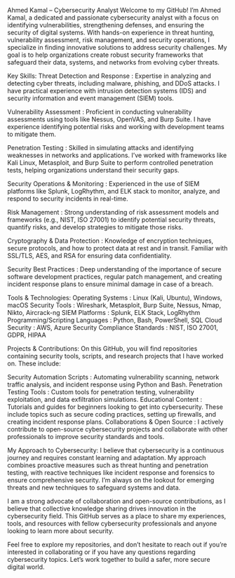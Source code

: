 Ahmed Kamal – Cybersecurity Analyst
Welcome to my GitHub! I’m Ahmed Kamal, a dedicated and passionate cybersecurity analyst with a focus on identifying vulnerabilities, strengthening defenses, and ensuring the security of digital systems. With hands-on experience in threat hunting, vulnerability assessment, risk management, and security operations, I specialize in finding innovative solutions to address security challenges. My goal is to help organizations create robust security frameworks that safeguard their data, systems, and networks from evolving cyber threats.

Key Skills:
Threat Detection and Response : Expertise in analyzing and detecting cyber threats, including malware, phishing, and DDoS attacks. I have practical experience with intrusion detection systems (IDS) and security information and event management (SIEM) tools.
  
 Vulnerability Assessment : Proficient in conducting vulnerability assessments using tools like Nessus, OpenVAS, and Burp Suite. I have experience identifying potential risks and working with development teams to mitigate them.
  
 Penetration Testing : Skilled in simulating attacks and identifying weaknesses in networks and applications. I’ve worked with frameworks like Kali Linux, Metasploit, and Burp Suite to perform controlled penetration tests, helping organizations understand their security gaps.

 Security Operations & Monitoring : Experienced in the use of SIEM platforms like Splunk, LogRhythm, and ELK stack to monitor, analyze, and respond to security incidents in real-time. 

 Risk Management : Strong understanding of risk assessment models and frameworks (e.g., NIST, ISO 27001) to identify potential security threats, quantify risks, and develop strategies to mitigate those risks.

 Cryptography & Data Protection : Knowledge of encryption techniques, secure protocols, and how to protect data at rest and in transit. Familiar with SSL/TLS, AES, and RSA for ensuring data confidentiality.

 Security Best Practices : Deep understanding of the importance of secure software development practices, regular patch management, and creating incident response plans to ensure minimal damage in case of a breach.

  Tools & Technologies:
 Operating Systems : Linux (Kali, Ubuntu), Windows, macOS
 Security Tools : Wireshark, Metasploit, Burp Suite, Nessus, Nmap, Nikto, Aircrack-ng
 SIEM Platforms : Splunk, ELK Stack, LogRhythm
 Programming/Scripting Languages : Python, Bash, PowerShell, SQL
 Cloud Security : AWS, Azure Security
 Compliance Standards : NIST, ISO 27001, GDPR, HIPAA

  Projects & Contributions:
On this GitHub, you will find repositories containing security tools, scripts, and research projects that I have worked on. These include:

 Security Automation Scripts : Automating vulnerability scanning, network traffic analysis, and incident response using Python and Bash.
 Penetration Testing Tools : Custom tools for penetration testing, vulnerability exploitation, and data exfiltration simulations.
 Educational Content : Tutorials and guides for beginners looking to get into cybersecurity. These include topics such as secure coding practices, setting up firewalls, and creating incident response plans.
 Collaborations & Open Source : I actively contribute to open-source cybersecurity projects and collaborate with other professionals to improve security standards and tools.

  My Approach to Cybersecurity:
I believe that cybersecurity is a continuous journey and requires constant learning and adaptation. My approach combines proactive measures such as threat hunting and penetration testing, with reactive techniques like incident response and forensics to ensure comprehensive security. I’m always on the lookout for emerging threats and new techniques to safeguard systems and data.

I am a strong advocate of collaboration and open-source contributions, as I believe that collective knowledge sharing drives innovation in the cybersecurity field. This GitHub serves as a place to share my experiences, tools, and resources with fellow cybersecurity professionals and anyone looking to learn more about security.

Feel free to explore my repositories, and don’t hesitate to reach out if you’re interested in collaborating or if you have any questions regarding cybersecurity topics. Let’s work together to build a safer, more secure digital world.
